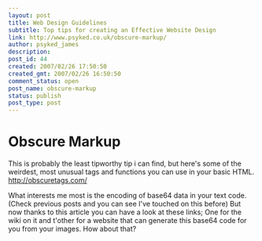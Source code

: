 ```yaml
---
layout: post
title: Web Design Guidelines
subtitle: Top tips for creating an Effective Website Design
link: http://www.psyked.co.uk/obscure-markup/
author: psyked_james
description: 
post_id: 44
created: 2007/02/26 17:50:50
created_gmt: 2007/02/26 16:50:50
comment_status: open
post_name: obscure-markup
status: publish
post_type: post
---
```


# Obscure Markup

This is probably the least tipworthy tip i can find, but here's some of the weirdest, most unusual tags and functions 
you can use in your basic HTML. <http://obscuretags.com/> 

What interests me most is the encoding of base64 data in your text code. (Check previous posts and you can see I've 
touched on this before) But now thanks to this article you can have a look at these links; One for the wiki on it and 
t'other for a website that can generate this base64 code for you from your images. How about that?